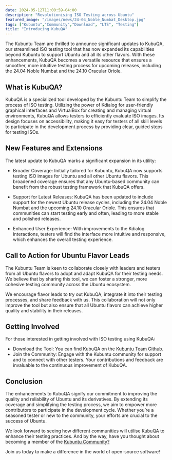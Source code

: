 ```yaml
---
date: 2024-05-12T11:00:59-04:00
description: "Revolutionising ISO Testing across Ubuntu"
featured_image: "/images/news/24-04_Noble_Numbat_Desktop.jpg"
tags: ["Kubuntu","Community","Download", "LTS", "Testing"]
title: "Introducing KubuQA"
---
```


The Kubuntu Team are thrilled to announce significant updates to KubuQA, our streamlined ISO testing tool that has now 
expanded its capabilities beyond Kubuntu to support Ubuntu and all its other flavors. With these enhancements, KubuQA 
becomes a versatile resource that ensures a smoother, more intuitive testing process for upcoming releases, including 
the 24.04 Noble Numbat and the 24.10 Oracular Oriole.

## What is KubuQA?
KubuQA is a specialized tool developed by the Kubuntu Team to simplify the process of ISO testing. Utilizing the power 
of Kdialog for user-friendly graphical interfaces and VirtualBox for creating and managing virtual environments, KubuQA 
allows testers to efficiently evaluate ISO images. Its design focuses on accessibility, making it easy for testers of 
all skill levels to participate in the development process by providing clear, guided steps for testing ISOs.

## New Features and Extensions
The latest update to KubuQA marks a significant expansion in its utility:

 - Broader Coverage: Initially tailored for Kubuntu, KubuQA now supports testing ISO images for Ubuntu and all other 
Ubuntu flavors. This broadened coverage ensures that any Ubuntu-based community can benefit from the robust testing framework 
that KubuQA offers.

 - Support for Latest Releases: KubuQA has been updated to include support for the newest Ubuntu release cycles, including 
the 24.04 Noble Numbat and the upcoming 24.10 Oracular Oriole. This ensures that communities can start testing early and
often, leading to more stable and polished releases.

 - Enhanced User Experience: With improvements to the Kdialog interactions, testers will find the interface more intuitive 
and responsive, which enhances the overall testing experience.

## Call to Action for Ubuntu Flavor Leads
The Kubuntu Team is keen to collaborate closely with leaders and testers from all Ubuntu flavors to adopt and adapt 
KubuQA for their testing needs. We believe that by sharing this tool, we can foster a stronger, more cohesive testing 
community across the Ubuntu ecosystem.

We encourage flavor leads to try out KubuQA, integrate it into their testing processes, and share feedback with us. 
This collaboration will not only improve the tool but also ensure that all Ubuntu flavors can achieve higher quality and
stability in their releases.

## Getting Involved
For those interested in getting involved with ISO testing using KubuQA:

 - Download the Tool: You can find KubuQA on the [Kubuntu Team Github.](https://github.com/kubuntu-team/KubuQA)
 - Join the Community: Engage with the Kubuntu community for support and to connect with other testers. Your contributions 
and feedback are invaluable to the continuous improvement of KubuQA.

## Conclusion
The enhancements to KubuQA signify our commitment to improving the quality and reliability of Ubuntu and its derivatives.
By extending its coverage and simplifying the testing process, we aim to empower more contributors to participate in the
development cycle. Whether you’re a seasoned tester or new to the community, your efforts are crucial to the success of 
Ubuntu.

We look forward to seeing how different communities will utilise KubuQA to enhance their testing practices. And by the 
way, have you thought about becoming a member of the [Kubuntu Community?](https://discourse.ubuntu.com/c/flavors/kubuntu/187)

Join us today to make a difference in the world of open-source software!